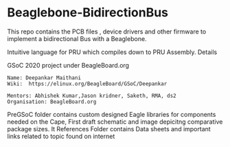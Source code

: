 # Beaglebone-BidirectionBus
This repo contains the  PCB files , device drivers and other firmware to implement  a bidirectional Bus with a Beaglebone.



Intuitive language for PRU which compiles down to PRU Assembly.
Details

GSoC 2020 project under BeagleBoard.org

    Name: Deepankar Maithani
    Wiki:  https://elinux.org/BeagleBoard/GSoC/Deepankar
   
    Mentors: Abhishek Kumar,Jason kridner, Saketh, RMA, ds2
    Organisation: BeagleBoard.org


PreGSoC folder contains custom designed Eagle libraries for components needed on the Cape, First draft schematic and image depicitng comparative package sizes. It 
References Folder contains  Data sheets and important links related to topic found on internet
